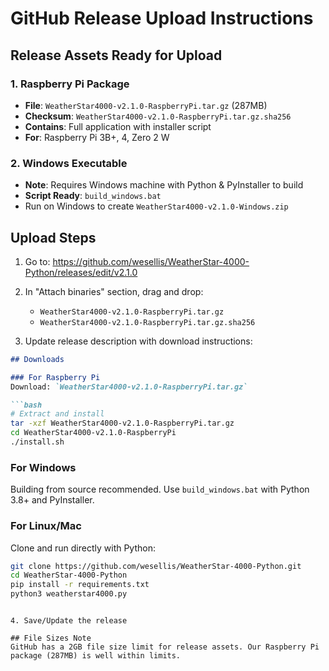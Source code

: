 # GitHub Release Upload Instructions

## Release Assets Ready for Upload

### 1. Raspberry Pi Package
- **File**: `WeatherStar4000-v2.1.0-RaspberryPi.tar.gz` (287MB)
- **Checksum**: `WeatherStar4000-v2.1.0-RaspberryPi.tar.gz.sha256`
- **Contains**: Full application with installer script
- **For**: Raspberry Pi 3B+, 4, Zero 2 W

### 2. Windows Executable
- **Note**: Requires Windows machine with Python & PyInstaller to build
- **Script Ready**: `build_windows.bat`
- Run on Windows to create `WeatherStar4000-v2.1.0-Windows.zip`

## Upload Steps

1. Go to: https://github.com/wesellis/WeatherStar-4000-Python/releases/edit/v2.1.0

2. In "Attach binaries" section, drag and drop:
   - `WeatherStar4000-v2.1.0-RaspberryPi.tar.gz`
   - `WeatherStar4000-v2.1.0-RaspberryPi.tar.gz.sha256`

3. Update release description with download instructions:

```markdown
## Downloads

### For Raspberry Pi
Download: `WeatherStar4000-v2.1.0-RaspberryPi.tar.gz`

```bash
# Extract and install
tar -xzf WeatherStar4000-v2.1.0-RaspberryPi.tar.gz
cd WeatherStar4000-v2.1.0-RaspberryPi
./install.sh
```

### For Windows
Building from source recommended. Use `build_windows.bat` with Python 3.8+ and PyInstaller.

### For Linux/Mac
Clone and run directly with Python:
```bash
git clone https://github.com/wesellis/WeatherStar-4000-Python.git
cd WeatherStar-4000-Python
pip install -r requirements.txt
python3 weatherstar4000.py
```
```

4. Save/Update the release

## File Sizes Note
GitHub has a 2GB file size limit for release assets. Our Raspberry Pi package (287MB) is well within limits.